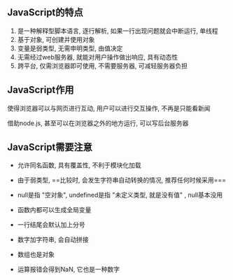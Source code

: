 ## JavaScript的特点

1. 是一种解释型脚本语言,  逐行解析,  如果一行出现问题就会中断运行, 单线程
2. 基于对象, 可创建并使用对象
3. 变量是弱类型,  无需申明类型,  由值决定
4. 无需经过web服务器,  就能对用户操作做出响应,  具有动态性
5. 跨平台,  仅需浏览器即可使用,  不需要服务器,  可减轻服务器负担



## JavaScript作用

使得浏览器可以与网页进行互动, 用户可以进行交互操作, 不再是只能看新闻

借助node.js, 甚至可以在浏览器之外的地方运行, 可以写后台服务器



## JavaScript需要注意

* 允许同名函数,  具有覆盖性,  不利于模块化加载

* 由于弱类型,  ==比较时,  会发生字符串自动转换的情况, 推荐任何时候采用===

* null是指 "空对象",  undefined是指 "未定义类型, 就是没有值" , null基本没用

* 函数内都可以生成全局变量

* 一行结尾会默认加上分号

* 数字加字符串, 会自动拼接

* 数组也是对象

* 运算报错会得到NaN,  它也是一种数字









